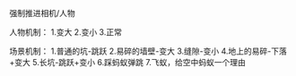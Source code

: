 强制推进相机/人物

人物机制：
1.变大
2.变小
3.正常

场景机制：
1.普通的坑-跳跃
2.易碎的墙壁-变大
3.缝隙-变小
4.地上的易碎-下落+变大
5.长坑-跳跃+变小
6.踩蚂蚁弹跳
7.飞蚁，给空中蚂蚁一个理由